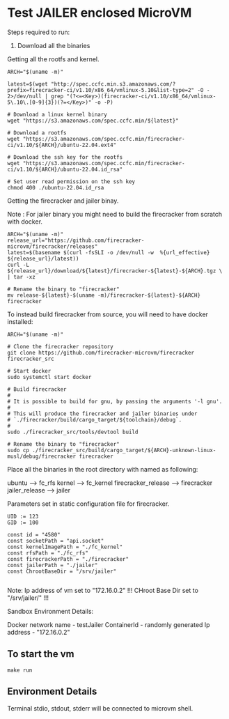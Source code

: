 # Test JAILER enclosed MicroVM

Steps required to run:

1. Download all the binaries 

Getting all the rootfs and kernel.
```
ARCH="$(uname -m)"

latest=$(wget "http://spec.ccfc.min.s3.amazonaws.com/?prefix=firecracker-ci/v1.10/x86_64/vmlinux-5.10&list-type=2" -O - 2>/dev/null | grep "(?<=<Key>)(firecracker-ci/v1.10/x86_64/vmlinux-5\.10\.[0-9]{3})(?=</Key>)" -o -P)

# Download a linux kernel binary
wget "https://s3.amazonaws.com/spec.ccfc.min/${latest}"

# Download a rootfs
wget "https://s3.amazonaws.com/spec.ccfc.min/firecracker-ci/v1.10/${ARCH}/ubuntu-22.04.ext4"

# Download the ssh key for the rootfs
wget "https://s3.amazonaws.com/spec.ccfc.min/firecracker-ci/v1.10/${ARCH}/ubuntu-22.04.id_rsa"

# Set user read permission on the ssh key
chmod 400 ./ubuntu-22.04.id_rsa
```

Getting the firecracker and jailer binay.

Note : For jailer binary you might need to build the firecracker from scratch with docker.

```
ARCH="$(uname -m)"
release_url="https://github.com/firecracker-microvm/firecracker/releases"
latest=$(basename $(curl -fsSLI -o /dev/null -w  %{url_effective} ${release_url}/latest))
curl -L ${release_url}/download/${latest}/firecracker-${latest}-${ARCH}.tgz \
| tar -xz

# Rename the binary to "firecracker"
mv release-${latest}-$(uname -m)/firecracker-${latest}-${ARCH} firecracker

```

To instead build firecracker from source, you will need to have docker installed:

```
ARCH="$(uname -m)"

# Clone the firecracker repository
git clone https://github.com/firecracker-microvm/firecracker firecracker_src

# Start docker
sudo systemctl start docker

# Build firecracker
#
# It is possible to build for gnu, by passing the arguments '-l gnu'.
#
# This will produce the firecracker and jailer binaries under
# `./firecracker/build/cargo_target/${toolchain}/debug`.
#
sudo ./firecracker_src/tools/devtool build

# Rename the binary to "firecracker"
sudo cp ./firecracker_src/build/cargo_target/${ARCH}-unknown-linux-musl/debug/firecracker firecracker
```

Place all the binaries in the root directory with named as following:

ubuntu                                  --> fc_rfs
kernel                                  --> fc_kernel
firecracker_release                     --> firecracker
jailer_release                          --> jailer

Parameters set in static configuration file for firecracker.
```
UID := 123
GID := 100

const id = "4580"
const socketPath = "api.socket"
const kernelImagePath = "./fc_kernel"
const rfsPath = "./fc_rfs"
const firecrackerPath = "./firecracker"
const jailerPath = "./jailer"
const ChrootBaseDir = "/srv/jailer"
    
```
Note: 
Ip address of vm set to "172.16.0.2" !!!
CHroot Base Dir set to "/srv/jailer/" !!!

Sandbox Environment Details:

Docker network name - testJailer
ContainerId - randomly generated
Ip address - "172.16.0.2"


## To start the vm 
```
make run 
```

## Environment Details

Terminal stdio, stdout, stderr will be connected to microvm shell.